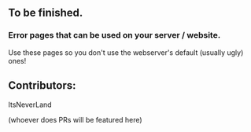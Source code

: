 ## To be finished.

### Error pages that can be used on your server / website.

Use these pages so you don't use the webserver's default (usually ugly) ones!


## Contributors:

ItsNeverLand

(whoever does PRs will be featured here)